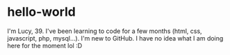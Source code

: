 # hello-world
I'm Lucy, 39. I've been learning to code for a few months (html, css, javascript, php, mysql...).
I'm new to GitHub. I have no idea what I am doing here for the moment lol :D
